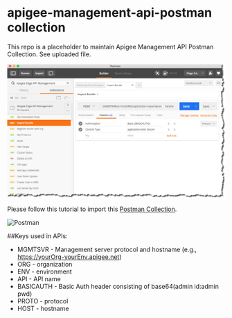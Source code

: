 apigee-management-api-postman collection
========================================
This repo is a placeholder to maintain Apigee Management API Postman Collection. See uploaded file.

[![Run in Postman](./apigee-edge-mgmt-api-postman-collection.png)](https://www.getpostman.com/run-collection/0122cfc92c8a8e76e4b7)

Please follow this tutorial to import this [Postman Collection](https://www.getpostman.com/docs/collections).

![Postman](https://www.getpostman.com/img/docs/thumbs/20.png)

##Keys used in APIs:
- MGMTSVR - Management server protocol and hostname (e.g., https://yourOrg-yourEnv.apigee.net)
- ORG - organization
- ENV - environment
- API - API name
- BASICAUTH - Basic Auth header consisting of base64(admin id:admin pwd)
- PROTO - protocol
- HOST - hostname

